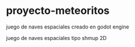 # proyecto-meteoritos
juego de naves espaciales creado en godot engine

juego de naves espaciales tipo shmup 2D 
